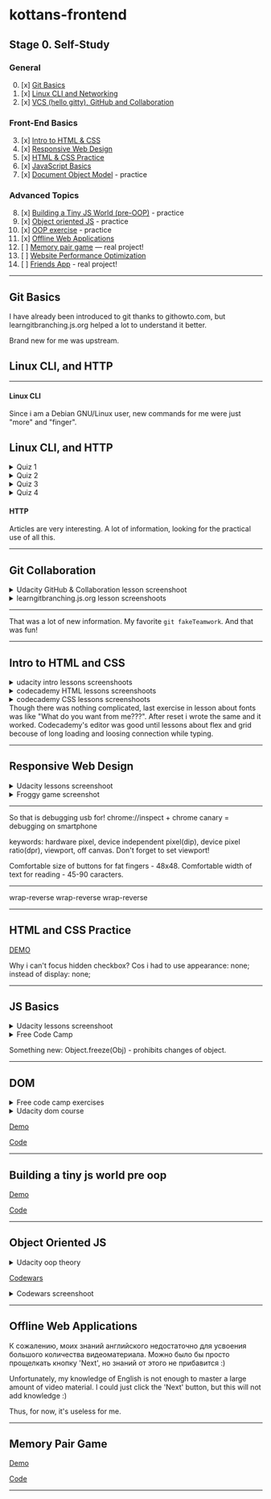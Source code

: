 # kottans-frontend

## Stage 0. Self-Study

### General

0. [x] [Git Basics](#git-basics)
1. [x] [Linux CLI and Networking](#linux-cli-and-http)
2. [x] [VCS (hello gitty), GitHub and Collaboration](#git-collaboration)

### Front-End Basics
3. [x] [Intro to HTML & CSS](#intro-to-html-and-css)
4. [x] [Responsive Web Design](#responsive-web-design)
5. [x] [HTML & CSS Practice](#html-and-css-practice)
6. [x] [JavaScript Basics](#JS-basics)
7. [x] [Document Object Model](#dom) - practice

### Advanced Topics

8. [x] [Building a Tiny JS World (pre-OOP)](#building-a-tiny-js-world-pre-oop) - practice
9. [x] [Object oriented JS](#object-oriented-js) - practice
10. [x] [OOP exercise](#oop-exercises) - practice
11. [x] [Offline Web Applications](#offline-web-applications)
12. [ ] [Memory pair game](#memory-pair-game) — real project!
13. [ ] [Website Performance Optimization](#website-perfomance-optimization)
14. [ ] [Friends App](#friends-app) - real project!

---

## Git Basics

I have already been introduced to git thanks to githowto.com, but learngitbranching.js.org helped a lot to understand it better.

Brand new for me was upstream.

## Linux CLI, and HTTP

---

#### Linux CLI

Since i am a Debian GNU/Linux user, new commands for me were just "more" and "finger".

## Linux CLI, and HTTP

<details>
  <summary>Quiz 1</summary>
  <img src = "./task_linux_cli/quiz1.png">
</details>
<details>
  <summary>Quiz 2</summary>
  <img src = "./task_linux_cli/quiz2.png">
</details>
<details>
  <summary>Quiz 3</summary>
  <img src = "./task_linux_cli/quiz3.png">
</details>
<details>
  <summary>Quiz 4</summary>
  <img src = "./task_linux_cli/quiz4.png">
</details>

#### HTTP

Articles are very interesting. A lot of information, looking for the practical use of all this.

---

## Git Collaboration

<details>
<summary>Udacity GitHub & Collaboration lesson screenshoot</summary>
<img src="./task_git_collaboration/udacity_git_course.png">
</details>
<details>
<summary>learngitbranching.js.org lesson screenshoots</summary>
<img src="./task_git_collaboration/git_main1.png">
<img src="./task_git_collaboration/git_main2.png">
<img src="./task_git_collaboration/git_remote.png">
</details>

---

That was a lot of new information. My favorite `git fakeTeamwork`. And that was fun!

---

## Intro to HTML and CSS

<details>
<summary>udacity intro lessons screenshoots</summary>
<img src="./task_html_css_intro/html_css_intro.png">
</details>
<details>
<summary>codecademy HTML lessons screenshoots</summary>
<img src="./task_html_css_intro/html_codecademy.png">
</details>
<details>
<summary>codecademy CSS lessons screenshoots</summary>
<img src="./task_html_css_intro/CSS_codecademy.png">
</details>
Though there was nothing complicated, last exercise in lesson about fonts was like "What do you want from me???". After reset i wrote the same and it worked. Codecademy's editor was good until lessons about flex and grid becouse of long loading and loosing connection while typing.

---

## Responsive Web Design

<details>
    <summary>Udacity lessons screenshoot</summary>
        <img src="./task_responsive_web_design/udacity_responsive_lessons.png">
</details>
<details>
    <summary>Froggy game screenshot</summary>
        <img src="./task_responsive_web_design/flex_froggy.png">
</details>

---

So that is debugging usb for! chrome://inspect + chrome canary = debugging on smartphone

keywords: hardware pixel, device independent pixel(dip), device pixel ratio(dpr), viewport, off canvas. Don't forget to set viewport!

Comfortable size of buttons for fat fingers - 48x48.
Comfortable width of text for reading - 45-90 caracters.

---

wrap-reverse wrap-reverse wrap-reverse

---

## HTML and CSS Practice

[DEMO](https://antonkottans.github.io/hooli-style-popup/)

Why i can't focus hidden checkbox? Cos i had to use 
    appearance: none; 
instead of 
    display: none;

---

## JS Basics

<details>
    <summary>Udacity lessons screenshoot</summary>
        <img src="./task_js_basics/udacity_lessons.png">
</details>
<details>
    <summary>Free Code Camp</summary>
        <img src="./task_js_basics/freecodecamp_lessons.png">
</details>

Something new: Object.freeze(Obj) - prohibits changes of object.

---

## DOM
<details>
    <summary>Free code camp exercises</summary>
        <img src="./task_js_dom/freecodecamp_14_18_exercises.png">
</details>
<details>
    <summary>Udacity dom course</summary>
        <img src="./task_js_dom/udacity_dom_course.png">
</details>

[Demo](https://antonkottans.github.io/js-dom/)

[Code](https://github.com/AntonKottans/kottans-frontend/tree/main/task_js_dom)


---

## Building a tiny js world pre oop

[Demo](https://antonkottans.github.io/a-tiny-JS-world/)

[Code](https://github.com/AntonKottans/a-tiny-JS-world/blob/populate-world/index.js)

---

## Object Oriented JS

<details>
    <summary>Udacity oop theory</summary>
        <img src="./task_js_oop/udacity-oop-1of2.png">
        <img src="./task_js_oop/udacity-oop-2of2.png">
</details>

[Codewars](https://www.codewars.com/users/antonToxa)

<details>
    <summary>Codewars screenshoot</summary>
        <img src="./task_js_oop/codewarsscreenshot.png">
</details>

---

## Offline Web Applications

К сожалению, моих знаний английского недостаточно для усвоения большого количества видеоматериала. Можно было бы просто прощелкать кнопку 'Next', но знаний от этого не прибавится :)

Unfortunately, my knowledge of English is not enough to master a large amount of video material. I could just click the 'Next' button, but this will not add knowledge :)

Thus, for now, it's useless for me.

---

## Memory Pair Game

[Demo](https://antonkottans.github.io/memory-pair-game/)

[Code](https://github.com/AntonKottans/memory-pair-game)

---
